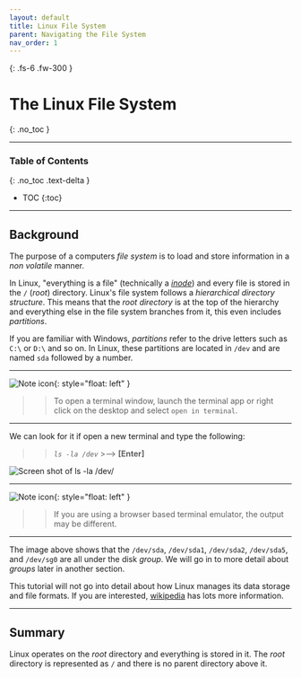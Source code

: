 ```yaml
---
layout: default
title: Linux File System
parent: Navigating the File System
nav_order: 1
---
```


{: .fs-6 .fw-300 }

# The Linux File System
{: .no_toc }

---

### Table of Contents
{: .no_toc .text-delta }
* TOC
{:toc}

---

## Background

The purpose of a computers _file system_ is to load and store information in a _non volatile_ manner.

In Linux, "everything is a file" (technically a [_inode_](https://en.wikipedia.org/wiki/Inode)) and every file is stored in the `/` (_root_) directory. Linux's file system follows a _hierarchical directory structure_. This means that the _root directory_ is at the top of the hierarchy and everything else in the file system branches from it, this even includes _partitions_.

If you are familiar with Windows, _partitions_ refer to the drive letters such as `C:\` or `D:\` and so on. In Linux, these partitions are located in `/dev` and are named `sda` followed by a number.

---

![Note icon](https://github.com/dl90/linux-basics/blob/gh-pages/docs/images/icons/note.png?raw=true "Note"){: style="float: left" }
>> To open a terminal window, launch the terminal app or right click on the desktop and select `open in terminal`.

---

We can look for it if open a new terminal and type the following:

>> *`ls -la /dev`*  >-->  **[Enter]**

![Screen shot of ls -la /dev/](https://github.com/dl90/linux-basics/blob/gh-pages/docs/images/navigation/file_system/sda.png?raw=true "/dev")

---

![Note icon](https://github.com/dl90/linux-basics/blob/gh-pages/docs/images/icons/note.png?raw=true "Note"){: style="float: left" }
>> If you are using a browser based terminal emulator, the output may be different.

---

The image above shows that the `/dev/sda`, `/dev/sda1`, `/dev/sda2`, `/dev/sda5`, and `/dev/sg0` are all under the disk _group_. We will go in to more detail about _groups_ later in another section.

This tutorial will not go into detail about how Linux manages its data storage and file formats. If you are interested, [wikipedia](https://en.wikipedia.org/wiki/File_system#Linux) has lots more information.

---

## Summary

Linux operates on the _root_ directory and everything is stored in it. The _root_ directory is represented as `/` and there is no parent directory above it.

